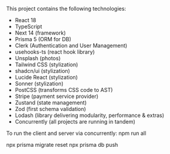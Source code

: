 This project contains the following technologies:
- React 18
- TypeScript
- Next 14 (framework)
- Prisma 5 (ORM for DB)
- Clerk (Authentication and User Management)
- usehooks-ts (react hook library)
- Unsplash (photos)
- Tailwind CSS (stylization)
- shadcn/ui (stylization)
- Lucide React (stylization)
- Sonner (stylization)
- PostCSS (transforms CSS code to AST)
- Stripe (payment service provider)
- Zustand (state management)
- Zod (first schema validation)
- Lodash (library delivering modularity, performance & extras)
- Concurrently (all projects are running in tandem)

To run the client and server via concurrently:
npm run all

npx prisma migrate reset
npx prisma db push